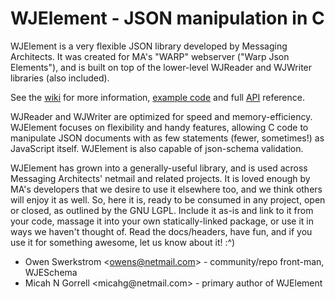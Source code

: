 WJElement - JSON manipulation in C
==================================

WJElement is a very flexible JSON library developed by Messaging Architects.
It was created for MA's "WARP" webserver ("Warp Json Elements"), and is built
on top of the lower-level WJReader and WJWriter libraries (also included).

See the [wiki](wjelement/wiki) for more information,
[example code](wjelement/wiki/WJElement-Example)
and full [API](wjelement/wiki/WJElement-API) reference.

WJReader and WJWriter are optimized for speed and memory-efficiency.
WJElement focuses on flexibility and handy features, allowing C code to
manipulate JSON documents with as few statements (fewer, sometimes!) as
JavaScript itself.  WJElement is also capable of json-schema validation.

WJElement has grown into a generally-useful library, and is used across
Messaging Architects' netmail and related projects.  It is loved enough by
MA's developers that we desire to use it elsewhere too, and we think others
will enjoy it as well.  So, here it is, ready to be consumed in any project,
open or closed, as outlined by the GNU LGPL.  Include it as-is and link to it
from your code, massage it into your own statically-linked package, or use it
in ways we haven't thought of.  Read the docs/headers, have fun, and if you
use it for something awesome, let us know about it!  :^)


* Owen Swerkstrom <<owens@netmail.com>> - community/repo front-man, WJESchema
* Micah N Gorrell &lt;micahg&#64;netmail.com&gt; - primary author of WJElement
